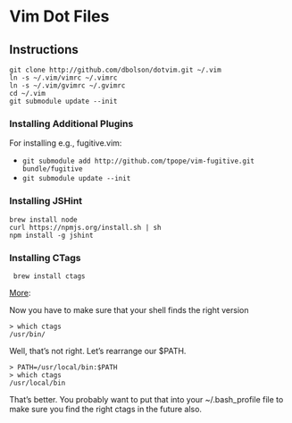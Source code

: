 # Vim Dot Files

## Instructions

```
git clone http://github.com/dbolson/dotvim.git ~/.vim
ln -s ~/.vim/vimrc ~/.vimrc
ln -s ~/.vim/gvimrc ~/.gvimrc
cd ~/.vim
git submodule update --init
```

### Installing Additional Plugins

For installing e.g., fugitive.vim:

* `git submodule add http://github.com/tpope/vim-fugitive.git bundle/fugitive`
* `git submodule update --init`

### Installing JSHint

```
brew install node
curl https://npmjs.org/install.sh | sh
npm install -g jshint
```

### Installing CTags

` brew install ctags`

[More](http://www.scholarslab.org/research-and-development/code-spelunking-with-ctags-and-vim/):

Now you have to make sure that your shell finds the right version

```
> which ctags
/usr/bin/
```

Well, that’s not right. Let’s rearrange our $PATH.

```
> PATH=/usr/local/bin:$PATH
> which ctags
/usr/local/bin
```

That’s better. You probably want to put that into your ~/.bash_profile file to make sure you find
the right ctags in the future also.
